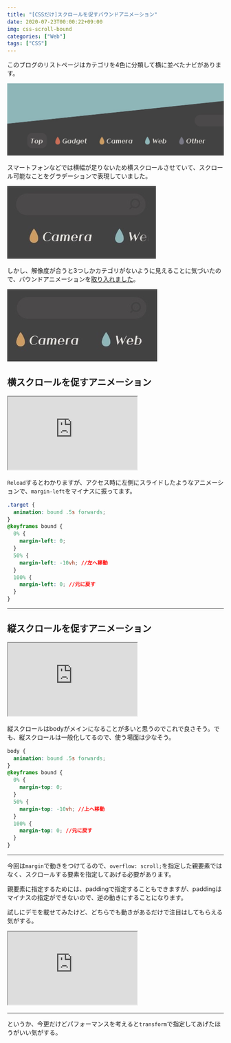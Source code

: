 ```yaml
---
title: "[CSSだけ]スクロールを促すバウンドアニメーション"
date: 2020-07-23T00:00:22+09:00
img: css-scroll-bound
categories: ["Web"]
tags: ["CSS"]
---
```


このブログのリストページはカテゴリを4色に分類して横に並べたナビがあります。

![](../../../images/css-scroll-bound-1.jpg)

スマートフォンなどでは横幅が足りないため横スクロールさせていて、スクロール可能なことをグラデーションで表現していました。

![before,afterでグラデをかけてます](../../../images/css-scroll-bound-2.jpg)

しかし、解像度が合うと3つしかカテゴリがないように見えることに気づいたので、バウンドアニメーションを[取り入れました](https://2001y.me/blog)。

![iPhone11Proではスクロールできるように見えない笑](../../../images/css-scroll-bound-3.jpg)

## 横スクロールを促すアニメーション

<iframe height=170px class=codepen src="https://mineditor.github.io/?h=%253Cdiv%2520class%3Dtarget%253E%250A%2520%2520%253Cspan%253E%253C%2Fspan%253E%250A%2520%2520%253Cspan%253E%253C%2Fspan%253E%250A%2520%2520%253Cspan%253E%253C%2Fspan%253E%250A%2520%2520%253Cspan%253E%253C%2Fspan%253E%250A%2520%2520%253Cspan%253E%253C%2Fspan%253E%250A%253C%2Fdiv%253E%250A%253Cbutton%2520onclick%3D%2522window.location.reload%28%29%3B%2522%253EReload%253C%2Fbutton%253E&c=.target%2520%257B%250A%2520%2520animation%3A%2520bound%2520.5s%2520forwards%3B%250A%257D%250A%40keyframes%2520bound%2520%257B%250A%2520%25200%2525%2520%257B%250A%2520%2520%2520%2520margin-left%3A%25200%3B%250A%2520%2520%257D%250A%2520%252050%2525%2520%257B%250A%2520%2520%2520%2520margin-left%3A%2520-10vw%3B%250A%2520%2520%257D%250A%2520%2520100%2525%2520%257B%250A%2520%2520%2520%2520margin-left%3A%25200%3B%250A%2520%2520%257D%250A%257D%250A%250A%250A.target%2520%257B%250A%2520%2520height%3A%252030vh%3B%250A%2520%2520overflow%3A%2520scroll%3B%250A%2520%2520display%3A%2520flex%3B%250A%257D%250Abody%2Csection%2520%257B%250A%2520%2520display%3A%2520flex%3B%250A%2520%2520flex-direction%3A%2520column%3B%250A%2520%2520justify-content%3A%2520center%3B%250A%257D%250Aspan%2520%257B%250A%2520%2520min-width%3A%252030vw%3B%250A%2520%2520min-height%3A%25203vh%3B%250A%2520%2520background%3A%2520skyblue%3B%250A%2520%2520margin-right%3A%25201vw%3B%250A%257D%250A%250Abutton%2520%257B%250A%2520%2520padding%3A%252010px%3B%250A%2520%2520position%3A%2520fixed%3B%250A%2520%2520bottom%3A%252020px%3B%250A%2520%2520right%3A%252020px%3B%250A%257D&j="></iframe>

`Reload`するとわかりますが、アクセス時に左側にスライドしたようなアニメーションで、`margin-left`をマイナスに振ってます。

```css
.target {
  animation: bound .5s forwards;
}
@keyframes bound {
  0% {
    margin-left: 0;
  }
  50% {
    margin-left: -10vh; //左へ移動
  }
  100% {
    margin-left: 0; //元に戻す
  }
}
```

***

## 縦スクロールを促すアニメーション

<iframe height=170px class=codepen src="https://mineditor.github.io/?h=%253Cbody%253E%250A%2520%2520%253Ch1%253E%25E3%2582%25BF%25E3%2582%25A4%25E3%2583%2588%25E3%2583%25AB%253C%2Fh1%253E%250A%2520%2520%253Cp%253E%25E3%2583%2586%25E3%2582%25AD%25E3%2582%25B9%25E3%2583%2588%25E3%2583%2586%25E3%2582%25AD%25E3%2582%25B9%25E3%2583%2588%25E3%2583%2586%25E3%2582%25AD%25E3%2582%25B9%25E3%2583%2588%25E3%2583%2586%25E3%2582%25AD%25E3%2582%25B9%25E3%2583%2588%25E3%2583%2586%25E3%2582%25AD%25E3%2582%25B9%25E3%2583%2588%25E3%2583%2586%25E3%2582%25AD%25E3%2582%25B9%25E3%2583%2588%25E3%2583%2586%25E3%2582%25AD%25E3%2582%25B9%25E3%2583%2588%25E3%2583%2586%25E3%2582%25AD%25E3%2582%25B9%25E3%2583%2588%25E3%2583%2586%25E3%2582%25AD%25E3%2582%25B9%25E3%2583%2588%25E3%2583%2586%25E3%2582%25AD%25E3%2582%25B9%25E3%2583%2588%25E3%2583%2586%25E3%2582%25AD%25E3%2582%25B9%25E3%2583%2588%25E3%2583%2586%25E3%2582%25AD%25E3%2582%25B9%25E3%2583%2588%25E3%2583%2586%25E3%2582%25AD%25E3%2582%25B9%25E3%2583%2588%25E3%2583%2586%25E3%2582%25AD%25E3%2582%25B9%25E3%2583%2588%25E3%2583%2586%25E3%2582%25AD%25E3%2582%25B9%25E3%2583%2588%25E3%2583%2586%25E3%2582%25AD%25E3%2582%25B9%25E3%2583%2588%25E3%2583%2586%25E3%2582%25AD%25E3%2582%25B9%25E3%2583%2588%25E3%2583%2586%25E3%2582%25AD%25E3%2582%25B9%25E3%2583%2588%25E3%2583%2586%25E3%2582%25AD%25E3%2582%25B9%25E3%2583%2588%25E3%2583%2586%25E3%2582%25AD%25E3%2582%25B9%25E3%2583%2588%253C%2Fp%253E%250A%2520%2520%253Cbutton%2520onclick%3D%2522window.location.reload%28%29%3B%2522%253EReload%253C%2Fbutton%253E%250A%253C%2Fbody%253E&c=body%2520%257B%250A%2520%2520animation%3A%2520bound%2520.5s%2520forwards%3B%250A%257D%250A%40keyframes%2520bound%2520%257B%250A%2520%25200%2525%2520%257B%250A%2520%2520%2520%2520margin-top%3A%25200%3B%250A%2520%2520%257D%250A%2520%252050%2525%2520%257B%250A%2520%2520%2520%2520margin-top%3A%2520-10vh%3B%250A%2520%2520%257D%250A%2520%2520100%2525%2520%257B%250A%2520%2520%2520%2520margin-top%3A%25200%3B%250A%2520%2520%257D%250A%257D%250A%250A%250Abutton%2520%257B%250A%2520%2520padding%3A%252010px%3B%250A%2520%2520position%3A%2520fixed%3B%250A%2520%2520bottom%3A%252020px%3B%250A%2520%2520right%3A%252020px%3B%250A%257D&j="></iframe>

縦スクロールはbodyがメインになることが多いと思うのでこれで良さそう。でも、縦スクロールは一般化してるので、使う場面は少なそう。

```css
body {
  animation: bound .5s forwards;
}
@keyframes bound {
  0% {
    margin-top: 0;
  }
  50% {
    margin-top: -10vh; //上へ移動
  }
  100% {
    margin-top: 0; //元に戻す
  }
}
```

***

今回は`margin`で動きをつけてるので、`overflow: scroll;`を指定した親要素ではなく、スクロールする要素を指定してあげる必要があります。

親要素に指定するためには、paddingで指定することもできますが、paddingはマイナスの指定ができないので、逆の動きにすることになります。

試しにデモを載せてみたけど、どちらでも動きがあるだけで注目はしてもらえる気がする。

<iframe height=170px class=codepen src="https://mineditor.github.io/?h=%253Cdiv%2520class%3Dtarget%253E%250A%2520%2520%253Cspan%253E%253C%2Fspan%253E%250A%2520%2520%253Cspan%253E%253C%2Fspan%253E%250A%2520%2520%253Cspan%253E%253C%2Fspan%253E%250A%2520%2520%253Cspan%253E%253C%2Fspan%253E%250A%2520%2520%253Cspan%253E%253C%2Fspan%253E%250A%253C%2Fdiv%253E%250A%253Cbutton%2520onclick%3D%2522window.location.reload%28%29%3B%2522%253EReload%253C%2Fbutton%253E&c=.target%2520%257B%250A%2520%2520animation%3A%2520bound%2520.5s%2520forwards%3B%250A%257D%250A%40keyframes%2520bound%2520%257B%250A%2520%25200%2525%2520%257B%250A%2520%2520%2520%2520padding-left%3A%25200%3B%250A%2520%2520%257D%250A%2520%252050%2525%2520%257B%250A%2520%2520%2520%2520padding-left%3A%252010vw%3B%250A%2520%2520%257D%250A%2520%2520100%2525%2520%257B%250A%2520%2520%2520%2520padding-left%3A%25200%3B%250A%2520%2520%257D%250A%257D%250A%250A%250A.target%2520%257B%250A%2520%2520height%3A%252030vh%3B%250A%2520%2520overflow%3A%2520scroll%3B%250A%2520%2520display%3A%2520flex%3B%250A%257D%250Abody%2Csection%2520%257B%250A%2520%2520display%3A%2520flex%3B%250A%2520%2520flex-direction%3A%2520column%3B%250A%2520%2520justify-content%3A%2520center%3B%250A%257D%250Aspan%2520%257B%250A%2520%2520min-width%3A%252030vw%3B%250A%2520%2520min-height%3A%25203vh%3B%250A%2520%2520background%3A%2520skyblue%3B%250A%2520%2520margin-right%3A%25201vw%3B%250A%257D%250A%250Abutton%2520%257B%250A%2520%2520padding%3A%252010px%3B%250A%2520%2520position%3A%2520fixed%3B%250A%2520%2520bottom%3A%252020px%3B%250A%2520%2520right%3A%252020px%3B%250A%257D&j="></iframe>

***

というか、今更だけどパフォーマンスを考えると`transform`で指定してあげたほうがいい気がする。